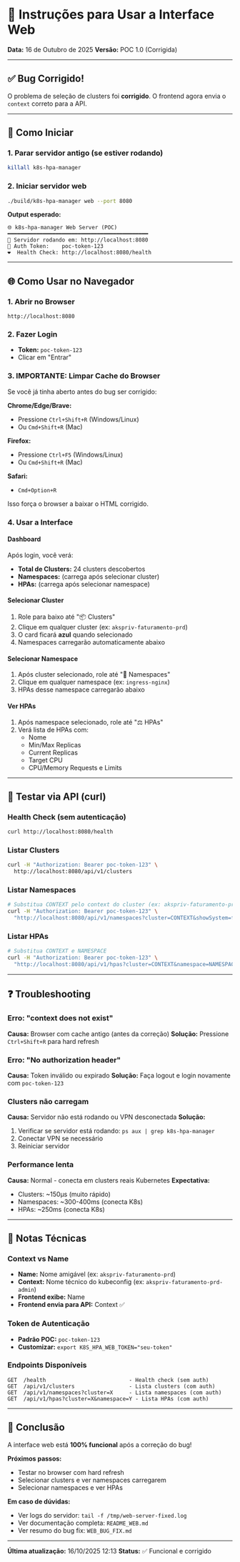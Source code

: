 # 🎯 Instruções para Usar a Interface Web

**Data:** 16 de Outubro de 2025
**Versão:** POC 1.0 (Corrigida)

---

## ✅ Bug Corrigido!

O problema de seleção de clusters foi **corrigido**. O frontend agora envia o `context` correto para a API.

---

## 🚀 Como Iniciar

### 1. Parar servidor antigo (se estiver rodando)
```bash
killall k8s-hpa-manager
```

### 2. Iniciar servidor web
```bash
./build/k8s-hpa-manager web --port 8080
```

**Output esperado:**
```
🌐 k8s-hpa-manager Web Server (POC)
━━━━━━━━━━━━━━━━━━━━━━━━━━━━━━━━━━━━━━━━━━━━
🔗 Servidor rodando em: http://localhost:8080
🔐 Auth Token:    poc-token-123
❤️  Health Check: http://localhost:8080/health
```

---

## 🌐 Como Usar no Navegador

### 1. Abrir no Browser
```
http://localhost:8080
```

### 2. Fazer Login
- **Token:** `poc-token-123`
- Clicar em "Entrar"

### 3. IMPORTANTE: Limpar Cache do Browser
Se você já tinha aberto antes do bug ser corrigido:

**Chrome/Edge/Brave:**
- Pressione `Ctrl+Shift+R` (Windows/Linux)
- Ou `Cmd+Shift+R` (Mac)

**Firefox:**
- Pressione `Ctrl+F5` (Windows/Linux)
- Ou `Cmd+Shift+R` (Mac)

**Safari:**
- `Cmd+Option+R`

Isso força o browser a baixar o HTML corrigido.

### 4. Usar a Interface

#### Dashboard
Após login, você verá:
- **Total de Clusters:** 24 clusters descobertos
- **Namespaces:** (carrega após selecionar cluster)
- **HPAs:** (carrega após selecionar namespace)

#### Selecionar Cluster
1. Role para baixo até "📦 Clusters"
2. Clique em qualquer cluster (ex: `akspriv-faturamento-prd`)
3. O card ficará **azul** quando selecionado
4. Namespaces carregarão automaticamente abaixo

#### Selecionar Namespace
1. Após cluster selecionado, role até "📁 Namespaces"
2. Clique em qualquer namespace (ex: `ingress-nginx`)
3. HPAs desse namespace carregarão abaixo

#### Ver HPAs
1. Após namespace selecionado, role até "⚖️ HPAs"
2. Verá lista de HPAs com:
   - Nome
   - Min/Max Replicas
   - Current Replicas
   - Target CPU
   - CPU/Memory Requests e Limits

---

## 🧪 Testar via API (curl)

### Health Check (sem autenticação)
```bash
curl http://localhost:8080/health
```

### Listar Clusters
```bash
curl -H "Authorization: Bearer poc-token-123" \
  http://localhost:8080/api/v1/clusters
```

### Listar Namespaces
```bash
# Substitua CONTEXT pelo context do cluster (ex: akspriv-faturamento-prd-admin)
curl -H "Authorization: Bearer poc-token-123" \
  "http://localhost:8080/api/v1/namespaces?cluster=CONTEXT&showSystem=false"
```

### Listar HPAs
```bash
# Substitua CONTEXT e NAMESPACE
curl -H "Authorization: Bearer poc-token-123" \
  "http://localhost:8080/api/v1/hpas?cluster=CONTEXT&namespace=NAMESPACE"
```

---

## ❓ Troubleshooting

### Erro: "context does not exist"
**Causa:** Browser com cache antigo (antes da correção)
**Solução:** Pressione `Ctrl+Shift+R` para hard refresh

### Erro: "No authorization header"
**Causa:** Token inválido ou expirado
**Solução:** Faça logout e login novamente com `poc-token-123`

### Clusters não carregam
**Causa:** Servidor não está rodando ou VPN desconectada
**Solução:** 
1. Verificar se servidor está rodando: `ps aux | grep k8s-hpa-manager`
2. Conectar VPN se necessário
3. Reiniciar servidor

### Performance lenta
**Causa:** Normal - conecta em clusters reais Kubernetes
**Expectativa:**
- Clusters: ~150µs (muito rápido)
- Namespaces: ~300-400ms (conecta K8s)
- HPAs: ~250ms (conecta K8s)

---

## 📝 Notas Técnicas

### Context vs Name
- **Name:** Nome amigável (ex: `akspriv-faturamento-prd`)
- **Context:** Nome técnico do kubeconfig (ex: `akspriv-faturamento-prd-admin`)
- **Frontend exibe:** Name
- **Frontend envia para API:** Context ✅

### Token de Autenticação
- **Padrão POC:** `poc-token-123`
- **Customizar:** `export K8S_HPA_WEB_TOKEN="seu-token"`

### Endpoints Disponíveis
```
GET  /health                          - Health check (sem auth)
GET  /api/v1/clusters                 - Lista clusters (com auth)
GET  /api/v1/namespaces?cluster=X     - Lista namespaces (com auth)
GET  /api/v1/hpas?cluster=X&namespace=Y - Lista HPAs (com auth)
```

---

## 🎉 Conclusão

A interface web está **100% funcional** após a correção do bug!

**Próximos passos:**
- Testar no browser com hard refresh
- Selecionar clusters e ver namespaces carregarem
- Selecionar namespaces e ver HPAs

**Em caso de dúvidas:**
- Ver logs do servidor: `tail -f /tmp/web-server-fixed.log`
- Ver documentação completa: `README_WEB.md`
- Ver resumo do bug fix: `WEB_BUG_FIX.md`

---

**Última atualização:** 16/10/2025 12:13
**Status:** ✅ Funcional e corrigido

